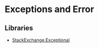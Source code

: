 # Exceptions and Error

## Libraries

* [StackExchange.Exceptional](https://github.com/NickCraver/StackExchange.Exceptional)